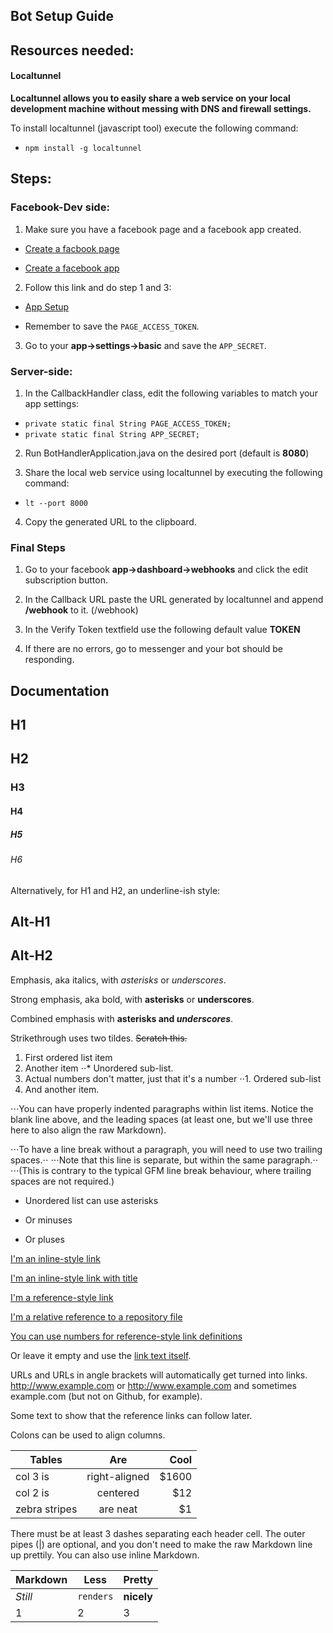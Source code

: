 <!DOCTYPE html>
<html>
<meta name="viewport" content="width=device-width, initial-scale=1">

<body>
<article class="markdown-body">

# Bot Setup Guide

## Resources needed:

#### Localtunnel
**Localtunnel allows you to easily share a web service on your local development machine without messing with DNS and firewall settings.**

To install localtunnel (javascript tool) execute the following command:

  * `npm install -g localtunnel`

## Steps:


### Facebook-Dev side:
1. Make sure you have a facebook page and a facebook app created.

  * [Create a facbook page](https://www.facebook.com/pages/create)

  * [Create a facebook app](https://developers.facebook.com/docs/apps/register)

2. Follow this link and do step 1 and 3:

  * [App Setup](https://developers.facebook.com/docs/messenger-platform/getting-started/app-setup)

  * Remember to save the  `PAGE_ACCESS_TOKEN`.

3. Go to your **app->settings->basic** and save the `APP_SECRET`.

### Server-side:
1. In the CallbackHandler class, edit the following variables to match your app settings:

  * `private static final String PAGE_ACCESS_TOKEN;`
  * `private static final String APP_SECRET;`

2. Run BotHandlerApplication.java on the desired port (default is **8080**)

3. Share the local web service using localtunnel by executing the following command:

  * `lt --port 8000`

4. Copy the generated URL to the clipboard.

### Final Steps
1. Go to your facebook **app->dashboard->webhooks** and click the edit subscription button.

2. In the Callback URL paste the URL generated by localtunnel and append __/webhook__ to it. (<URL>/webhook)

3. In the Verify Token textfield use the following default value **TOKEN**

4. If there are no errors, go to messenger and your bot should be responding.


# Documentation

# H1
## H2
### H3
#### H4
##### H5
###### H6

Alternatively, for H1 and H2, an underline-ish style:

Alt-H1
======

Alt-H2
------

Emphasis, aka italics, with *asterisks* or _underscores_.

Strong emphasis, aka bold, with **asterisks** or __underscores__.

Combined emphasis with **asterisks and _underscores_**.

Strikethrough uses two tildes. ~~Scratch this.~~

1. First ordered list item
2. Another item
⋅⋅* Unordered sub-list.
1. Actual numbers don't matter, just that it's a number
⋅⋅1. Ordered sub-list
4. And another item.

⋅⋅⋅You can have properly indented paragraphs within list items. Notice the blank line above, and the leading spaces (at least one, but we'll use three here to also align the raw Markdown).

⋅⋅⋅To have a line break without a paragraph, you will need to use two trailing spaces.⋅⋅
⋅⋅⋅Note that this line is separate, but within the same paragraph.⋅⋅
⋅⋅⋅(This is contrary to the typical GFM line break behaviour, where trailing spaces are not required.)

* Unordered list can use asterisks
- Or minuses
+ Or pluses

[I'm an inline-style link](https://www.google.com)

[I'm an inline-style link with title](https://www.google.com "Google's Homepage")

[I'm a reference-style link][Arbitrary case-insensitive reference text]

[I'm a relative reference to a repository file](../blob/master/LICENSE)

[You can use numbers for reference-style link definitions][1]

Or leave it empty and use the [link text itself].

URLs and URLs in angle brackets will automatically get turned into links.
http://www.example.com or <http://www.example.com> and sometimes
example.com (but not on Github, for example).

Some text to show that the reference links can follow later.

[arbitrary case-insensitive reference text]: https://www.mozilla.org
[1]: http://slashdot.org
[link text itself]: http://www.reddit.com

Colons can be used to align columns.

| Tables        | Are           | Cool  |
| ------------- |:-------------:| -----:|
| col 3 is      | right-aligned | $1600 |
| col 2 is      | centered      |   $12 |
| zebra stripes | are neat      |    $1 |

There must be at least 3 dashes separating each header cell.
The outer pipes (|) are optional, and you don't need to make the
raw Markdown line up prettily. You can also use inline Markdown.

Markdown | Less | Pretty
--- | --- | ---
*Still* | `renders` | **nicely**
1 | 2 | 3

</article>
</body>
</html>
